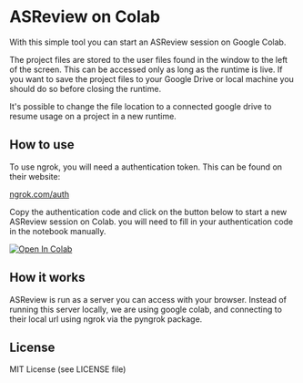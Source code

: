 # ASReview on Colab

With this simple tool you can start an ASReview session on Google Colab.

The project files are stored to the user files found in the window to the left of the screen. This can be accessed only as long as the runtime is live. If you want to save the project files to your Google Drive or local machine you should do so before closing the runtime. 

It's possible to change the file location to a connected google drive to resume usage on a project in a new runtime.

## How to use

To use ngrok, you will need a authentication token. This can be found on their website:

[ngrok.com/auth](https://dashboard.ngrok.com/auth)

Copy the authentication code and click on the button below to start a new ASReview session on Colab. you will need to fill in your authentication code in the notebook manually.

[![Open In Colab](https://colab.research.google.com/assets/colab-badge.svg)](https://colab.research.google.com/github/JTeijema/ASReview-Google-Colab/blob/main/ASReview_in_colab.ipynb)

## How it works

ASReview is run as a server you can access with your browser. Instead of running this server locally, we are using google colab, and connecting to their local url using ngrok via the pyngrok package.

## License

MIT License (see LICENSE file)
